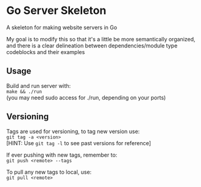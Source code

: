 # Go Server Skeleton
A skeleton for making website servers in Go

My goal is to modify this so that it's a little be more semantically organized, and there is a clear delineation between dependencies/module type codeblocks and their examples

## Usage
Build and run server with:  
    `make && ./run`  
(you may need sudo access for ./run, depending on your ports)

## Versioning
Tags are used for versioning, to tag new version use:  
    `git tag -a <version>`  
[HINT: Use `git tag -l` to see past versions for reference]

If ever pushing with new tags, remember to:  
    `git push <remote> --tags`

To pull any new tags to local, use:  
    `git pull <remote>`
